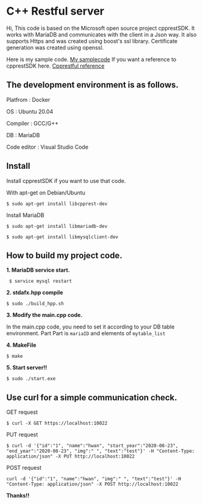 # C++ Restful server

Hi, This code is based on the Microsoft open source project cpprestSDK.
It works with MariaDB and communicates with the client in a Json way.
It also supports Https and was created using boost's ssl library. Certificate generation was created using openssl.


Here is my sample code. [My samplecode](https://hwan-shell.tistory.com/category/%ED%94%84%EB%A1%9C%EA%B7%B8%EB%9E%98%EB%B0%8D/C%2B%2B%20rest%28Casablanca%29)
If you want a reference to cpprestSDK here. [Cpprestful reference](https://microsoft.github.io/cpprestsdk/namespaces.html)

## The development environment is as follows.

Platfrom : Docker

OS : Ubuntu 20.04

Compiler : GCC/G++

DB : MariaDB

Code editor : Visual Studio Code


## Install

Install cpprestSDK if you want to use that code.

With apt-get on Debian/Ubuntu

```$ sudo apt-get install libcpprest-dev```

Install MariaDB

```$ sudo apt-get install libmariadb-dev```

```$ sudo apt-get install libmysqlclient-dev```

## How to build my project code.

**<p>1. MariaDB service start.</p>**

``` $ service mysql restart```

**<p>2. stdafx.hpp compile</p>**

```$ sudo ./build_hpp.sh```

**<p>3. Modify the main.cpp code.</p>**

In the main.cpp code, you need to set it according to your DB table environment.
Part Part is ```mariaID``` and elements of ```mytable_list```

**<p>4. MakeFile </p>**

```$ make```

**<p>5. Start server!! </p>**

```$ sudo ./start.exe```


## Use **curl** for a simple communication check.

GET request

```$ curl -X GET https://localhost:10022```

PUT request

```$ curl -d '{"id":"1", "name":"hwan", "start_year":"2020-08-23", "end_year":"2020-08-23", "img":" ", "text":"test"}' -H "Content-Type: application/json" -X PUT http://localhost:10022```

POST request

```curl -d '{"id":"1", "name":"hwan", "img":" ", "text":"test"}' -H "Content-Type: application/json" -X POST http://localhost:10022```

**Thanks!!**
